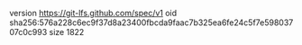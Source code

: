 version https://git-lfs.github.com/spec/v1
oid sha256:576a228c6ec9f37d8a23400fbcda9faac7b325ea6fe24c5f7e59803707c0c993
size 1822
